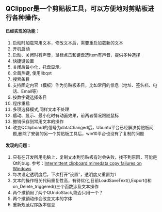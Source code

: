 ## QClipper是一个剪贴板工具，可以方便地对剪贴板进行各种操作。

#### 已经实现的功能：
1. 启动时加载常用文本，修改文本后，需要重启加载新的文本
2. 开机启动
3. 启动、关闭时有声音，鼠标点击和键盘选item有声音，提供多种选择
4. 快捷键设置
5. 关闭后最小化，托盘显示。
6. 全局热键, 使用libqxt
7. 搜索条目
8. 支持固定内容（模板）作为剪贴板条目，比如常用的信息（地址、签名档、电话、Email等）
9. 按数字键选择条目
10. 程序重启
11. 多项选择模式,同样文本不处理
12. 启动、显示、最小化时有动画效果，前两者情况跟随鼠标
13. 撤销保存到常用文本的操作
14. 改变QClipboard的信号为dataChanged后，Ubuntu平台已经解决剪贴板问题,删除了安装的另一个剪贴板工具后，win10平台也没有了复制的问题

#### 发现的问题：
1. 只有在开发所用电脑上，复制文本到剪贴板有时会失败，找不到原因，可能是Qt的bug.  参考：[Intermittent clipboard mimedata copy failures on Windows](https://bugreports.qt.io/browse/QTBUG-27097)
2. 每次设定透明度后，下次打开“设置”，透明度又重置为1
3. 文本的操作相关代码重复性高，有待优化,目前LoadSaveText(),Export()和on_Delete_triggered()三个函数涉及文本操作
4. 两个撤销用了两个QUndoStack,能否只用一个？
5. 两个撤销动作会改变文本的字体
5. 重新规范程序版本信息
